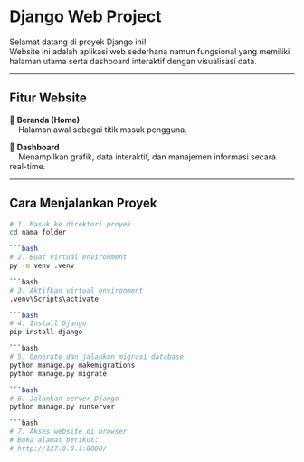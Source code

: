 # Django Web Project

Selamat datang di proyek Django ini!  
Website ini adalah aplikasi web sederhana namun fungsional yang memiliki halaman utama serta dashboard interaktif dengan visualisasi data.

---

## Fitur Website

🔹 **Beranda (Home)**  
&nbsp;&nbsp;&nbsp;&nbsp;Halaman awal sebagai titik masuk pengguna.

🔹 **Dashboard**  
&nbsp;&nbsp;&nbsp;&nbsp;Menampilkan grafik, data interaktif, dan manajemen informasi secara real-time.

---

## Cara Menjalankan Proyek

```bash
# 1. Masuk ke direktori proyek
cd nama_folder

```bash
# 2. Buat virtual environment
py -m venv .venv

```bash
# 3. Aktifkan virtual environment
.venv\Scripts\activate       

```bash
# 4. Install Django
pip install django

```bash
# 5. Generate dan jalankan migrasi database
python manage.py makemigrations
python manage.py migrate

```bash
# 6. Jalankan server Django
python manage.py runserver

```bash
# 7. Akses website di browser
# Buka alamat berikut:
# http://127.0.0.1:8000/
